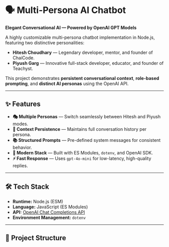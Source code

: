# 🗣️ Multi-Persona AI Chatbot  
**Elegant Conversational AI — Powered by OpenAI GPT Models**  

A highly customizable multi-persona chatbot implementation in Node.js, featuring two distinctive personalities:  
- **Hitesh Choudhary** — Legendary developer, mentor, and founder of ChaiCode.  
- **Piyush Garg** — Innovative full-stack developer, educator, and founder of Teachyst.  

This project demonstrates **persistent conversational context**, **role-based prompting**, and **distinct AI personas** using the OpenAI API.

---

## ✨ Features
- **🎭 Multiple Personas** — Switch seamlessly between Hitesh and Piyush modes.
- **🧠 Context Persistence** — Maintains full conversation history per persona.
- **📚 Structured Prompts** — Pre-defined system messages for consistent behavior.
- **🚀 Modern Stack** — Built with ES Modules, `dotenv`, and OpenAI SDK.
- **⚡ Fast Response** — Uses `gpt-4o-mini` for low-latency, high-quality replies.

---

## 🛠️ Tech Stack
- **Runtime:** Node.js (ESM)
- **Language:** JavaScript (ES Modules)
- **API:** [OpenAI Chat Completions API](https://platform.openai.com/docs/guides/text-generation)
- **Environment Management:** `dotenv`

---

## 📂 Project Structure
